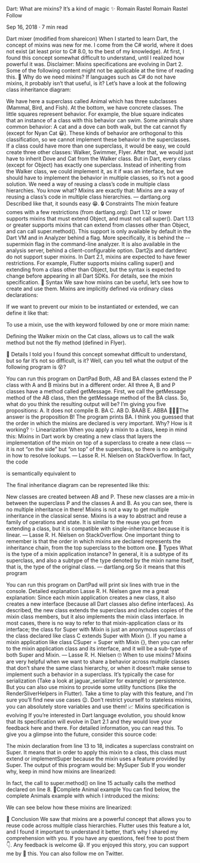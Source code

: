 Dart: What are mixins?
It’s a kind of magic ✨
Romain Rastel
Romain Rastel
Follow

Sep 16, 2018 · 7 min read







Dart mixer (modified from shareicon)
When I started to learn Dart, the concept of mixins was new for me.
I come from the C# world, where it does not exist (at least prior to C# 8.0, to the best of my knowledge).
At first, I found this concept somewhat difficult to understand, until I realized how powerful it was.
Disclaimer: Mixins specifications are evolving in Dart 2. Some of the following content might not be applicable at the time of reading this.
🤔 Why do we need mixins?
If languages such as C# do not have mixins, it probably isn’t that useful, is it?
Let’s have a look at the following class inheritance diagram:

We have here a superclass called Animal which has three subclasses (Mammal, Bird, and Fish). At the bottom, we have concrete classes.
The little squares represent behavior. For example, the blue square indicates that an instance of a class with this behavior can swim.
Some animals share common behavior: A cat and a dove can both walk, but the cat cannot fly (except for Nyan Cat 😀).
These kinds of behavior are orthogonal to this classification, so we cannot implement these behavior in the superclasses.
If a class could have more than one superclass, it would be easy, we could create three other classes: Walker, Swimmer, Flyer. After that, we would just have to inherit Dove and Cat from the Walker class. But in Dart, every class (except for Object) has exactly one superclass.
Instead of inheriting from the Walker class, we could implement it, as it if was an interface, but we should have to implement the behavior in multiple classes, so it’s not a good solution.
We need a way of reusing a class’s code in multiple class hierarchies.
You know what? Mixins are exactly that:
Mixins are a way of reusing a class’s code in multiple class hierarchies.
— dartlang.org
Described like that, it sounds easy 😁.
🔒 Constraints
The mixin feature comes with a few restrictions (from dartlang.org):
Dart 1.12 or lower supports mixins that must extend Object, and must not call super().
Dart 1.13 or greater supports mixins that can extend from classes other than Object, and can call super.method(). This support is only available by default in the Dart VM and in Analyzer behind a flag. More specifically, it is behind the --supermixin flag in the command-line analyzer. It is also available in the analysis server, behind a client-configurable option. Dart2js and dartdevc do not support super mixins.
In Dart 2.1, mixins are expected to have fewer restrictions. For example, Flutter supports mixins calling super() and extending from a class other than Object, but the syntax is expected to change before appearing in all Dart SDKs. For details, see the mixin specification.
📝 Syntax
We saw how mixins can be useful, let’s see how to create and use them.
Mixins are implicitly defined via ordinary class declarations:

If we want to prevent our mixin to be instantiated or extended, we can define it like that:

To use a mixin, use the with keyword followed by one or more mixin name:

Defining the Walker mixin on the Cat class, allows us to call the walk method but not the fly method (defined in Flyer).

🔎 Details
I told you I found this concept somewhat difficult to understand, but so far it’s not so difficult, is it?
Well, can you tell what the output of the following program is 😵?

You can run this program on DartPad
Both, AB and BA classes extend the P class with A and B mixins but in a different order. All three A, B and P classes have a method called getMessage.
First, we call the getMessage method of the AB class, then the getMessage method of the BA class.
So, what do you think the resulting output will be?
I’m giving you five propositions:
A. It does not compile
B. BA
C. AB
D. BAAB
E. ABBA
🥁🥁🥁The answer is the proposition B! The program prints BA.
I think you guessed that the order in which the mixins are declared is very important.
Why? How is it working?
✨ Linearization
When you apply a mixin to a class, keep in mind this:
Mixins in Dart work by creating a new class that layers the implementation of the mixin on top of a superclass to create a new class — it is not “on the side” but “on top” of the superclass, so there is no ambiguity in how to resolve lookups.
— Lasse R. H. Nielsen on StackOverflow.
In fact, the code

is semantically equivalent to

The final inheritance diagram can be represented like this:

New classes are created between AB and P. These new classes are a mix-in between the superclass P and the classes A and B.
As you can see, there is no multiple inheritance in there!
Mixins is not a way to get multiple inheritance in the classical sense. Mixins is a way to abstract and reuse a family of operations and state. It is similar to the reuse you get from extending a class, but it is compatible with single-inheritance because it is linear.
— Lasse R. H. Nielsen on StackOverflow.
One important thing to remember is that the order in which mixins are declared represents the inheritance chain, from the top superclass to the bottom one.
📄 Types
What is the type of a mixin application instance? In general, it is a subtype of its superclass, and also a subtype of the type denoted by the mixin name itself, that is, the type of the original class.
— dartlang.org
So it means that this program

You can run this program on DartPad
will print six lines with true in the console.
Detailed explanation
Lasse R. H. Nielsen gave me a great explanation:
Since each mixin application creates a new class, it also creates a new interface (because all Dart classes also define interfaces). As described, the new class extends the superclass and includes copies of the mixin class members, but it also implements the mixin class interface.
In most cases, there is no way to refer to that mixin-application class or its interface; the class for Super with Mixin is just an anonymous superclass of the class declared like class C extends Super with Mixin {}. If you name a mixin application like class CSuper = Super with Mixin {}, then you can refer to the mixin application class and its interface, and it will be a sub-type of both Super and Mixin.
— Lasse R. H. Nielsen
🙄 When to use mixins?
Mixins are very helpful when we want to share a behavior across multiple classes that don’t share the same class hierarchy, or when it doesn’t make sense to implement such a behavior in a superclass.
It’s typically the case for serialization (Take a look at jaguar_serializer for example) or persistence. But you can also use mixins to provide some utility functions (like the RenderSliverHelpers in Flutter).
Take a time to play with this feature, and I’m sure you’ll find new use cases 😉. Don’t restrict yourself to stateless mixins, you can absolutely store variables and use them!
📈 Mixins specification is evolving
If you’re interested in Dart language evolution, you should know that its specification will evolve in Dart 2.1 and they would love your feedback here and there. For detailed information, you can read this.
To give you a glimpse into the future, consider this source code:

The mixin declaration from line 13 to 18, indicates a superclass constraint on Super. It means that in order to apply this mixin to a class, this class must extend or implementSuper because the mixin uses a feature provided by Super.
The output of this program would be:
MySuper
Sub
If you wonder why, keep in mind how mixins are linearized:

In fact, the call to super.method() on line 15 actually calls the method declared on line 8.
🐬Complete Animal example
You can find below, the complete Animals example with which I introduced the mixins:

We can see below how these mixins are linearized:

📗 Conclusion
We saw that mixins are a powerful concept that allows you to reuse code across multiple class hierarchies.
Flutter uses this feature a lot, and I found it important to understand it better, that’s why I shared my comprehension with you.
If you have any questions, feel free to post them 👇.
Any feedback is welcome 😃.
If you enjoyed this story, you can support me by 👏 this.
You can also follow me on Twitter.